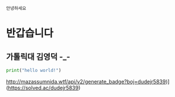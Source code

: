 `안녕하세요`
# 반갑습니다
## 가톨릭대 김영덕 -_-
```py  
print("hello world!")
```

http://mazassumnida.wtf/api/v2/generate_badge?boj=dudejr5839)](https://solved.ac/dudejr5839)
